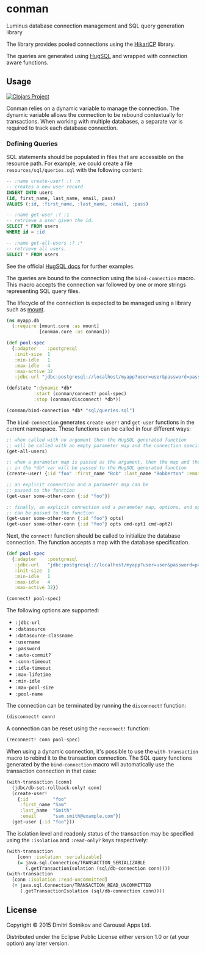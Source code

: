 # conman

Luminus database connection management and SQL query generation library

The library provides pooled connections using the [HikariCP](https://github.com/brettwooldridge/HikariCP) library.

The queries are generated using [HugSQL](https://github.com/layerware/hugsql) and wrapped with
connection aware functions.

## Usage

[![Clojars Project](http://clojars.org/conman/latest-version.svg)](http://clojars.org/conman)

Conman relies on a dynamic variable to manage the connection. The dynamic variable allows the connection to be
rebound contextually for transactions. When working with multiple databases, a separate var is required
to track each database connection.

### Defining Queries

SQL statements should be populated in files that are accessible on the resource path.
For example, we could create a file `resources/sql/queries.sql` with
the following content:

``` sql
-- :name create-user! :! :n
-- creates a new user record
INSERT INTO users
(id, first_name, last_name, email, pass)
VALUES (:id, :first_name, :last_name, :email, :pass)

-- :name get-user :? :1
-- retrieve a user given the id.
SELECT * FROM users
WHERE id = :id

-- :name get-all-users :? :*
-- retrieve all users.
SELECT * FROM users
```
See the official [HugSQL docs](http://www.hugsql.org/) for further examples.

The queries are bound to the connection using the `bind-connection` macro. This macro
accepts the connection var followed by one or more strings representing SQL query files.

The lifecycle of the connection is expected to be managed using a library such as [mount](https://github.com/tolitius/mount).


```clojure
(ns myapp.db
  (:require [mount.core :as mount]
            [conman.core :as conman]))

(def pool-spec
  {:adapter    :postgresql
   :init-size  1
   :min-idle   1
   :max-idle   4
   :max-active 32
   :jdbc-url "jdbc:postgresql://localhost/myapp?user=user&password=pass"})

(defstate ^:dynamic *db*
          :start (conman/connect! pool-spec)
          :stop (conman/disconnect! *db*))

(conman/bind-connection *db* "sql/queries.sql")
```

The `bind-connection` generates `create-user!` and `get-user` functions
in the current namespace. These functions can be called in four different ways:

```clojure
;; when called with no argument then the HugSQL generated function
;; will be called with an empty parameter map and the connection specified in the *db* var
(get-all-users)

;; when a parameter map is passed as the argument, then the map and the connection specified
;; in the *db* var will be passed to the HugSQL generated function
(create-user! {:id "foo" :first_name "Bob" :last_name "Bobberton" :email nil :pass nil})

;; an explicit connection and a parameter map can be
;; passed to the function
(get-user some-other-conn {:id "foo"})

;; finally, an explicit connection and a parameter map, options, and optional command options
;; can be passed to the function
(get-user some-other-conn {:id "foo"} opts)
(get-user some-other-conn {:id "foo"} opts cmd-opt1 cmd-opt2)

```

Next, the `connect!` function should be called to initialize the database connection.
The function accepts a map with the database specification.

```clojure
(def pool-spec
  {:adapter    :postgresql
   :jdbc-url   "jdbc:postgresql://localhost/myapp?user=user&password=pass"
   :init-size  1
   :min-idle   1
   :max-idle   4
   :max-active 32})

(connect! pool-spec)
```

The following options are supported:

* `:jdbc-url`
* `:datasource`
* `:datasource-classname`
* `:username`
* `:password`
* `:auto-commit?`
* `:conn-timeout`
* `:idle-timeout`
* `:max-lifetime`
* `:min-idle`
* `:max-pool-size`
* `:pool-name`

The connection can be terminated by running the `disconnect!` function:

```clojure
(disconnect! conn)
```

A connection can be reset using the `reconnect!` function:

```clojure
(reconnect! conn pool-spec)
```

When using a dynamic connection, it's possible to use the `with-transaction`
macro to rebind it to the transaction connection. The SQL query functions
generated by the `bind-connection` macro will automatically use the transaction
connection in that case:

```clojure
(with-transaction [conn]
  (jdbc/db-set-rollback-only! conn)
  (create-user!
    {:id         "foo"
     :first_name "Sam"
     :last_name  "Smith"
     :email      "sam.smith@example.com"})
  (get-user {:id "foo"}))
```

The isolation level and readonly status of the transaction may be specified using the `:isolation`
and `:read-only?` keys respectively:

```clojure
(with-transaction
    [conn :isolation :serializable]
    (= java.sql.Connection/TRANSACTION_SERIALIZABLE
       (.getTransactionIsolation (sql/db-connection conn))))
(with-transaction
  [conn :isolation :read-uncommitted]
  (= java.sql.Connection/TRANSACTION_READ_UNCOMMITTED
     (.getTransactionIsolation (sql/db-connection conn))))
```

## License

Copyright © 2015 Dmitri Sotnikov and Carousel Apps Ltd.

Distributed under the Eclipse Public License either version 1.0 or (at
your option) any later version.
